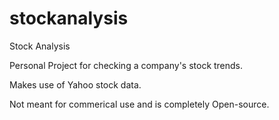 # stockanalysis
Stock Analysis

Personal Project for checking a company's stock trends. 

Makes use of Yahoo stock data.

Not meant for commerical use and is completely Open-source.
